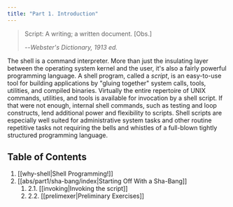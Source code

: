 ```yaml
---
title: "Part 1. Introduction"
---
```


> Script: A writing; a written document. \[Obs.]
>
>--<cite>Webster's Dictionary, 1913 ed.</cite>

The shell is a command interpreter. More than just the insulating layer between the operating system kernel and the user, it's also a fairly powerful programming language. A shell program, called a _script_, is an easy-to-use tool for building applications by "gluing together" system calls, tools, utilities, and compiled binaries. Virtually the entire repertoire of UNIX commands, utilities, and tools is available for invocation by a shell script. If that were not enough, internal shell commands, such as testing and loop constructs, lend additional power and flexibility to scripts. Shell scripts are especially well suited for administrative system tasks and other routine repetitive tasks not requiring the bells and whistles of a full-blown tightly structured programming language.

## Table of Contents

1. [[why-shell|Shell Programming!]]
2. [[abs/part1/sha-bang/index|Starting Off With a Sha-Bang]]
	1. 2.1. [[invoking|Invoking the script]]
	2. 2.2. [[prelimexer|Preliminary Exercises]]
